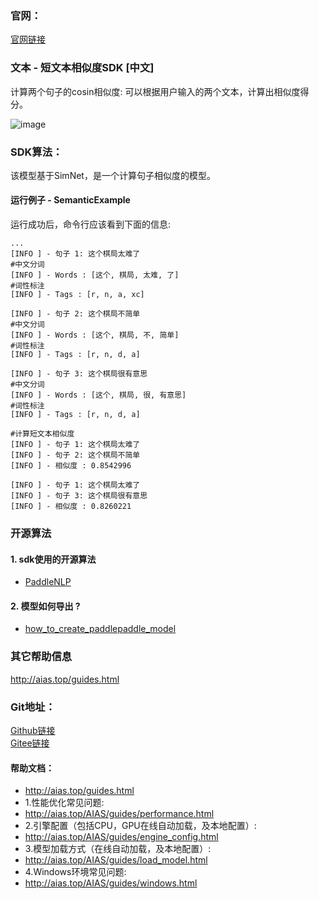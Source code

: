 ### 官网：
[官网链接](http://www.aias.top/)


### 文本 - 短文本相似度SDK [中文]
计算两个句子的cosin相似度:
可以根据用户输入的两个文本，计算出相似度得分。

![image](https://aias-home.oss-cn-beijing.aliyuncs.com/AIAS/nlp_sdks/Universal-Sentence-Encoder.png)

### SDK算法：
该模型基于SimNet，是一个计算句子相似度的模型。

#### 运行例子 - SemanticExample
运行成功后，命令行应该看到下面的信息:
```text
...
[INFO ] - 句子 1: 这个棋局太难了
#中文分词
[INFO ] - Words : [这个, 棋局, 太难, 了]
#词性标注
[INFO ] - Tags : [r, n, a, xc]

[INFO ] - 句子 2: 这个棋局不简单
#中文分词
[INFO ] - Words : [这个, 棋局, 不, 简单]
#词性标注
[INFO ] - Tags : [r, n, d, a]

[INFO ] - 句子 3: 这个棋局很有意思
#中文分词
[INFO ] - Words : [这个, 棋局, 很, 有意思]
#词性标注
[INFO ] - Tags : [r, n, d, a]

#计算短文本相似度
[INFO ] - 句子 1: 这个棋局太难了
[INFO ] - 句子 2: 这个棋局不简单
[INFO ] - 相似度 : 0.8542996

[INFO ] - 句子 1: 这个棋局太难了
[INFO ] - 句子 3: 这个棋局很有意思
[INFO ] - 相似度 : 0.8260221

```

### 开源算法
#### 1. sdk使用的开源算法
- [PaddleNLP](https://github.com/PaddlePaddle/PaddleNLP)
#### 2. 模型如何导出 ?
- [how_to_create_paddlepaddle_model](http://docs.djl.ai/docs/paddlepaddle/how_to_create_paddlepaddle_model_zh.html)


### 其它帮助信息
http://aias.top/guides.html


### Git地址：   
[Github链接](https://github.com/mymagicpower/AIAS)    
[Gitee链接](https://gitee.com/mymagicpower/AIAS)   


#### 帮助文档：
- http://aias.top/guides.html
- 1.性能优化常见问题:
- http://aias.top/AIAS/guides/performance.html
- 2.引擎配置（包括CPU，GPU在线自动加载，及本地配置）:
- http://aias.top/AIAS/guides/engine_config.html
- 3.模型加载方式（在线自动加载，及本地配置）:
- http://aias.top/AIAS/guides/load_model.html
- 4.Windows环境常见问题:
- http://aias.top/AIAS/guides/windows.html